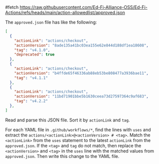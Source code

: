 #fetch https://raw.githubusercontent.com/Ed-Fi-Alliance-OSS/Ed-Fi-Actions/refs/heads/main/action-allowedlist/approved.json

The `approved.json` file has like the following:

```json
[
  {
    "actionLink": "actions/checkout",
    "actionVersion": "8ade135a41bc03ea155e62e844d188df1ea18608",
    "tag": "v4.1.0",
    "deprecated": true
  },
  {
    "actionLink": "actions/checkout",
    "actionVersion": "b4ffde65f46336ab88eb53be808477a3936bae11",
    "tag": "v4.1.1"
  },
  {
    "actionLink": "actions/checkout",
    "actionVersion": "11bd71901bbe5b1630ceea73d27597364c9af683",
    "tag": "v4.2.2"
  },
]
```

Read and parse this JSON file. Sort it by `actionLink` and `tag`.

For each YAML file in `.github/workflows/*`, find the lines with `uses` and extract the `actions/<actionLink>@<actionVersion> # <tag>`. Match the `<actionLink>` from the `uses` statement to the latest `actionLink` from the `approved.json`. If the `<tag>` and `tag` do not match, then replace the `<actionVersion>` and `<tag>` in the `uses` line with the matched values from `approved.json`. Then write this change to the YAML file.

<!-- This reusable prompt could be useful elsewhere. It did the trick. But probably more efficient to write a script to do this work for better repeat results. Next step then is to modify this prompt to have it create a script. -->
